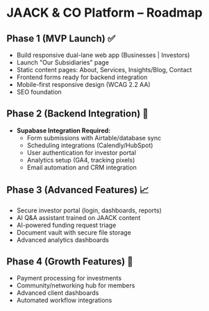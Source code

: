 # JAACK & CO Platform – Roadmap

## Phase 1 (MVP Launch) ✅
- Build responsive dual-lane web app (Businesses | Investors)  
- Launch "Our Subsidiaries" page  
- Static content pages: About, Services, Insights/Blog, Contact  
- Frontend forms ready for backend integration
- Mobile-first responsive design (WCAG 2.2 AA)  
- SEO foundation

## Phase 2 (Backend Integration) 🚀
- **Supabase Integration Required:**
  - Form submissions with Airtable/database sync
  - Scheduling integrations (Calendly/HubSpot)
  - User authentication for investor portal
  - Analytics setup (GA4, tracking pixels)
  - Email automation and CRM integration

## Phase 3 (Advanced Features) 📈
- Secure investor portal (login, dashboards, reports)
- AI Q&A assistant trained on JAACK content
- AI-powered funding request triage  
- Document vault with secure file storage
- Advanced analytics dashboards

## Phase 4 (Growth Features) 🎯
- Payment processing for investments
- Community/networking hub for members
- Advanced client dashboards
- Automated workflow integrations